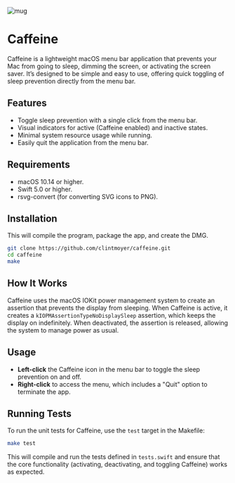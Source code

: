 ![mug](https://github.com/user-attachments/assets/6002a312-fa46-4edf-a909-44639d7b1557)

# Caffeine

Caffeine is a lightweight macOS menu bar application that prevents your Mac from going to sleep, dimming the screen, or activating the screen saver. It’s designed to be simple and easy to use, offering quick toggling of sleep prevention directly from the menu bar.

## Features

- Toggle sleep prevention with a single click from the menu bar.
- Visual indicators for active (Caffeine enabled) and inactive states.
- Minimal system resource usage while running.
- Easily quit the application from the menu bar.

## Requirements

- macOS 10.14 or higher.
- Swift 5.0 or higher.
- rsvg-convert (for converting SVG icons to PNG).

## Installation

This will compile the program, package the app, and create the DMG.

```bash
git clone https://github.com/clintmoyer/caffeine.git
cd caffeine
make
```

## How It Works

Caffeine uses the macOS IOKit power management system to create an assertion that prevents the display from sleeping. When Caffeine is active, it creates a `kIOPMAssertionTypeNoDisplaySleep` assertion, which keeps the display on indefinitely. When deactivated, the assertion is released, allowing the system to manage power as usual.

## Usage

- **Left-click** the Caffeine icon in the menu bar to toggle the sleep prevention on and off.
- **Right-click** to access the menu, which includes a "Quit" option to terminate the app.

## Running Tests

To run the unit tests for Caffeine, use the `test` target in the Makefile:

```bash
make test
```

This will compile and run the tests defined in `tests.swift` and ensure that the core functionality (activating, deactivating, and toggling Caffeine) works as expected.
